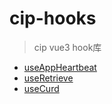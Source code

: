 # cip-hooks

> cip vue3 hook库

- [useAppHeartbeat](./use-app-heartbeat/README.md)
- [useRetrieve](./use-retrieve/README.md)
- [useCurd](./use-curd/README.md)
